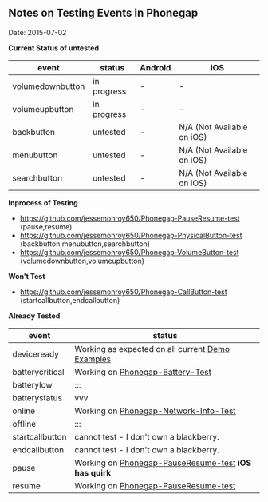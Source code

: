 ## Notes on Testing Events in Phonegap
Date: 2015-07-02

**Current Status of untested**

event | status | Android | iOS 
------|--------|---------|-----
volumedownbutton | in progress | - | -
volumeupbutton   | in progress | - | -
backbutton       | untested | - | N/A (Not Available on iOS)
menubutton       | untested | - | N/A (Not Available on iOS)
searchbutton     | untested | - | N/A (Not Available on iOS)

**Inprocess of Testing**
* https://github.com/jessemonroy650/Phonegap-PauseResume-test  (pause,resume)
* https://github.com/jessemonroy650/Phonegap-PhysicalButton-test  (backbutton,menubutton,searchbutton)
* https://github.com/jessemonroy650/Phonegap-VolumeButton-test (volumedownbutton,volumeupbutton)

**Won't Test**
* https://github.com/jessemonroy650/Phonegap-CallButton-test (startcallbutton,endcallbutton)

**Already Tested**

event | status 
------|--------
deviceready     | Working as expected on all current [Demo Examples](http://codesnippets.altervista.org/examples/phonegap/demos/PUBLIC.Apps.html)
batterycritical | Working on [Phonegap-Battery-Test](https://github.com/jessemonroy650/Phonegap-Battery-Test)
batterylow      | :::
batterystatus   | vvv
online          | Working on [Phonegap-Network-Info-Test](https://github.com/jessemonroy650/Phonegap-Network-Info-Test)
offline         | :::
startcallbutton | cannot test - I don't own a blackberry.
endcallbutton   | cannot test - I don't own a blackberry.
pause           | Working on [Phonegap-PauseResume-test](https://github.com/jessemonroy650/Phonegap-PauseResume-test.git) **iOS has quirk**
resume          | Working on [Phonegap-PauseResume-test](https://github.com/jessemonroy650/Phonegap-PauseResume-test.git)

